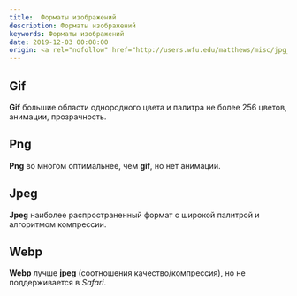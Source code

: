 ```yaml
---
title:  Форматы изображений
description: Форматы изображений
keywords: Форматы изображений
date: 2019-12-03 00:08:00
origin: <a rel="nofollow" href="http://users.wfu.edu/matthews/misc/jpg_vs_gif/JpgVsGif.html" target="_blank">jpg vs gif</a>
---
```


## Gif

**Gif** большие области однородного цвета и палитра не более 256 цветов, анимации, прозрачность.

## Png

**Png** во многом оптимальнее, чем **gif**, но нет анимации.

## Jpeg

**Jpeg** наиболее распространенный формат с широкой палитрой и алгоритмом компрессии.

## Webp

**Webp** лучше **jpeg** (соотношения качество/компрессия), но не поддерживается в *Safari*.